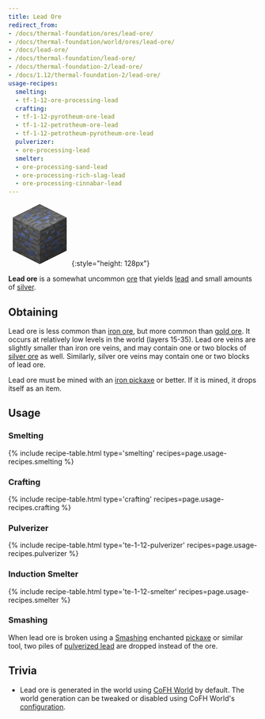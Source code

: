 ```yaml
---
title: Lead Ore
redirect_from:
- /docs/thermal-foundation/ores/lead-ore/
- /docs/thermal-foundation/world/ores/lead-ore/
- /docs/lead-ore/
- /docs/thermal-foundation/lead-ore/
- /docs/thermal-foundation-2/lead-ore/
- /docs/1.12/thermal-foundation-2/lead-ore/
usage-recipes:
  smelting:
  - tf-1-12-ore-processing-lead
  crafting:
  - tf-1-12-pyrotheum-ore-lead
  - tf-1-12-petrotheum-ore-lead
  - tf-1-12-petrotheum-pyrotheum-ore-lead
  pulverizer:
  - ore-processing-lead
  smelter:
  - ore-processing-sand-lead
  - ore-processing-rich-slag-lead
  - ore-processing-cinnabar-lead
---
```


![Lead ore](/assets/images/thermal-foundation-2/ore-lead.png){:style="height: 128px"}


**Lead ore** is a somewhat uncommon [ore](https://minecraft.gamepedia.com/Ore)
that yields [lead](../lead-ingot/) and small amounts of
[silver](../silver-ingot/).


Obtaining
---------

Lead ore is less common than [iron
ore](https://minecraft.gamepedia.com/Iron_Ore), but more common than [gold
ore](https://minecraft.gamepedia.com/Gold_Ore). It occurs at relatively low
levels in the world (layers 15-35). Lead ore veins are slightly smaller than
iron ore veins, and may contain one or two blocks of [silver
ore](../silver-ore/) as well. Similarly, silver ore veins may contain one or
two blocks of lead ore.

Lead ore must be mined with an [iron
pickaxe](https://minecraft.gamepedia.com/Pickaxe) or better. If it is mined, it
drops itself as an item.


Usage
-----

### Smelting
{% include recipe-table.html type='smelting' recipes=page.usage-recipes.smelting %}

### Crafting
{% include recipe-table.html type='crafting' recipes=page.usage-recipes.crafting %}

### Pulverizer
{% include recipe-table.html type='te-1-12-pulverizer' recipes=page.usage-recipes.pulverizer %}

### Induction Smelter
{% include recipe-table.html type='te-1-12-smelter' recipes=page.usage-recipes.smelter %}

### Smashing
When lead ore is broken using a [Smashing](../../cofh-core/smashing/) enchanted
[pickaxe](https://minecraft.gamepedia.com/Pickaxe) or similar tool, two piles of
[pulverized lead](../pulverized-lead/) are dropped instead
of the ore.


Trivia
------

* Lead ore is generated in the world using [CoFH World](../../cofh-world/) by
  default. The world generation can be tweaked or disabled using CoFH World's
  [configuration](../../cofh-world/world-generator-configuration/).
